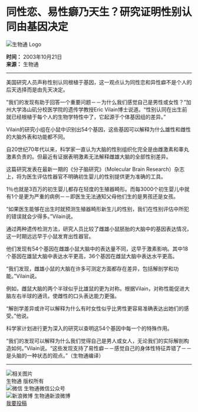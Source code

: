 # 同性恋、易性癖乃天生？研究证明性别认同由基因决定

![生物通 Logo](https://www.ebiotrade.com/ebiodesign/text/2021/0415/images/logo.png)

**时间：** 2003年10月21日  
**来源：** 生物通  

---

美国研究人员声称性别认同根植于基因，这一观点认为同性恋和异性癖不是个人的后天选择而是由先天决定。

”我们的发现有助于回答一个重要问题－－为什么我们感觉自己是男性或女性？”加州大学洛山矶分校医学院的遗传学教授Eric Vilain博士说道。“性别认同在出生前就已经根植于每个人的生物学特性中了，它起源于个体基因组的差异。”

Vilain的研究小组在小鼠中识别出54个基因，这些基因可以解释为什么雄性和雌性的大脑外表和功能都不同。

自20世纪70年代以来，科学家一直认为大脑的性别组织化完全是由雌激素和睾丸激素负责的。但最近有证据表明激素无法解释雌雄大脑的全部性别差异。

这篇研究发表在最新一期的《分子脑研究》（Molecular Brain Research）杂志上，将为医生评估性器官不明确初生婴儿的性别提供更为准确的工具。

1％也就是3百万的初生婴儿都存在轻度的生殖器畸形。而每3000个初生婴儿中就有1个是更为严重的病例－－即医生无法通知父母他们生的是男孩还是女孩。

“如果医生能够在出生时就预测生殖器畸形新生儿的性别，我们在性别评估中所犯的错误就会少得多。”Vilain说。

通过两种遗传检测方法，研究人员比较了雌雄小鼠胚胎的大脑中的基因表达情况，这一时期远远早于小鼠发育出性器官。

他们发现有54个基因在雌雄小鼠大脑中的表达量不同，这早于激素影响。其中18个基因在雄鼠大脑中表达水平更高，36个基因在雌鼠大脑中表达水平更高。

“我们发现，雌雄小鼠的大脑在许多可测定方面都存在差异，包括解剖学和功能。”Vilain说。

例如，雌鼠大脑的两个半球似乎比雄鼠的更为对称。根据Vilain，对称性能促进大脑左右半球的通讯，使雌性的口头表达能力更强。

“解剖学差异或许可以解释为什么有时女性似乎比男性更容易准确表达出她们的感受。”他说。

科学家计划进行更为深入的研究以查明这54个基因中每一个的特殊作用。

“我们的发现可以解释为什么我们觉得自己是男人或女人，无论我们的实际解剖构造如何。”Vilain说。“这些发现支持了易性癖－－感觉自己的身体性特征弄错了－－是头脑的一种状态的观点。”（生物通编译）

---

![相关图片](https://www.ebiotrade.com/QR_ebiotrade.jpg)  
生物通 版权所有  
![微信](https://alicdn.ebioweb.com/QR_ebiotrade.jpg) 生物通微信公众号  
![新浪微博](https://alicdn.ebioweb.com/QR_ebiotradeweibo.png) 生物通新浪微博  
[我要投稿](mailto:journal@ebiotrade.com)